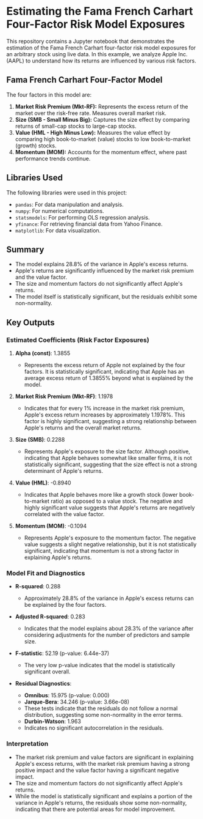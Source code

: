 # Estimating the Fama French Carhart Four-Factor Risk Model Exposures

This repository contains a Jupyter notebook that demonstrates the estimation of the Fama French Carhart four-factor risk model exposures for an arbitrary stock using live data. In this example, we analyze Apple Inc. (AAPL) to understand how its returns are influenced by various risk factors.

## Fama French Carhart Four-Factor Model

The four factors in this model are:

1. **Market Risk Premium (Mkt-RF):** Represents the excess return of the market over the risk-free rate. Measures overall market risk.
2. **Size (SMB - Small Minus Big):** Captures the size effect by comparing returns of small-cap stocks to large-cap stocks.
3. **Value (HML - High Minus Low):** Measures the value effect by comparing high book-to-market (value) stocks to low book-to-market (growth) stocks.
4. **Momentum (MOM):** Accounts for the momentum effect, where past performance trends continue.

## Libraries Used

The following libraries were used in this project:
- `pandas`: For data manipulation and analysis.
- `numpy`: For numerical computations.
- `statsmodels`: For performing OLS regression analysis.
- `yfinance`: For retrieving financial data from Yahoo Finance.
- `matplotlib`: For data visualization.

## Summary

- The model explains 28.8% of the variance in Apple's excess returns.
- Apple's returns are significantly influenced by the market risk premium and the value factor.
- The size and momentum factors do not significantly affect Apple's returns.
- The model itself is statistically significant, but the residuals exhibit some non-normality.

## Key Outputs

### Estimated Coefficients (Risk Factor Exposures)

1. **Alpha (const)**: 1.3855
   - Represents the excess return of Apple not explained by the four factors. It is statistically significant, indicating that Apple has an average excess return of 1.3855% beyond what is explained by the model.

2. **Market Risk Premium (Mkt-RF)**: 1.1978
   - Indicates that for every 1% increase in the market risk premium, Apple's excess return increases by approximately 1.1978%. This factor is highly significant, suggesting a strong relationship between Apple's returns and the overall market returns.

3. **Size (SMB)**: 0.2288
   - Represents Apple's exposure to the size factor. Although positive, indicating that Apple behaves somewhat like smaller firms, it is not statistically significant, suggesting that the size effect is not a strong determinant of Apple's returns.

4. **Value (HML)**: -0.8940
   - Indicates that Apple behaves more like a growth stock (lower book-to-market ratio) as opposed to a value stock. The negative and highly significant value suggests that Apple's returns are negatively correlated with the value factor.

5. **Momentum (MOM)**: -0.1094
   - Represents Apple's exposure to the momentum factor. The negative value suggests a slight negative relationship, but it is not statistically significant, indicating that momentum is not a strong factor in explaining Apple's returns.

### Model Fit and Diagnostics

- **R-squared**: 0.288
  - Approximately 28.8% of the variance in Apple's excess returns can be explained by the four factors.

- **Adjusted R-squared**: 0.283
  - Indicates that the model explains about 28.3% of the variance after considering adjustments for the number of predictors and sample size.

- **F-statistic**: 52.19 (p-value: 6.44e-37)
  - The very low p-value indicates that the model is statistically significant overall.

- **Residual Diagnostics**:
  - **Omnibus**: 15.975 (p-value: 0.000)
  - **Jarque-Bera**: 34.246 (p-value: 3.66e-08)
  - These tests indicate that the residuals do not follow a normal distribution, suggesting some non-normality in the error terms.
  - **Durbin-Watson**: 1.963
  - Indicates no significant autocorrelation in the residuals.

### Interpretation
- The market risk premium and value factors are significant in explaining Apple's excess returns, with the market risk premium having a strong positive impact and the value factor having a significant negative impact.
- The size and momentum factors do not significantly affect Apple's returns.
- While the model is statistically significant and explains a portion of the variance in Apple's returns, the residuals show some non-normality, indicating that there are potential areas for model improvement.
